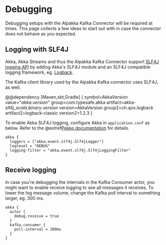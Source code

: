 # Debugging

Debugging setups with the Alpakka Kafka Connector will be required at times. This page collects a few ideas to start out with in case the connector does not behave as you expected.

## Logging with SLF4J

Akka, Akka Streams and thus the Alpakka Kafka Connector support [SLF4J logging API](https://www.slf4j.org/) by adding Akka's SLF4J module and an SLF4J compatible logging framework, eg. [Logback](https://logback.qos.ch/).

The Kafka client library used by the Alpakka Kafka connector uses SLF4J, as well.

@@dependency [Maven,sbt,Gradle] {
  symbol=AkkaVersion
  value="$akka.version$"
  group=com.typesafe.akka
  artifact=akka-slf4j_$scala.binary.version$
  version=AkkaVersion
  group2=ch.qos.logback
  artifact2=logback-classic
  version2=1.2.3
}

To enable Akka SLF4J logging, configure Akka in `application.conf` as below. Refer to the @extref[Pekko documentation](pekko:logging.html#slf4j) for details.

```hocon
akka {
  loggers = ["akka.event.slf4j.Slf4jLogger"]
  loglevel = "DEBUG"
  logging-filter = "akka.event.slf4j.Slf4jLoggingFilter"
}
```

## Receive logging

In case you're debugging the internals in the Kafka Consumer actor, you might want to enable receive logging to see all messages it receives. To lower the log message volume, change the Kafka poll interval to something larger, eg. 300 ms.

```hocon
akka {
  actor {
    debug.receive = true
  }
  kafka.consumer {
    poll-interval = 300ms
  }
}
```
